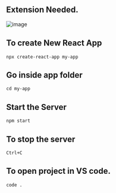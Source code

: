 ## Extension Needed.
![image](https://github.com/gauravxlokhande/React-JS-Documentation/assets/119065314/07e1ca0d-deef-41f0-9d90-e6ec9da413a1)

## To create New React App
```
npx create-react-app my-app
```
## Go inside app folder
```
cd my-app
```
## Start the Server
```
npm start
```
## To stop the server
```
Ctrl+C 
```
## To open project in VS code.
```
code .
```

